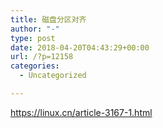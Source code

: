 ```yaml
---
title: 磁盘分区对齐
author: "-"
type: post
date: 2018-04-20T04:43:29+00:00
url: /?p=12158
categories:
  - Uncategorized

---
```

https://linux.cn/article-3167-1.html